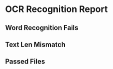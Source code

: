 
OCR Recognition Report
======================

## Word Recognition Fails

## Text Len Mismatch

## Passed Files
